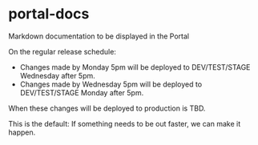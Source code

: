 # portal-docs
Markdown documentation to be displayed in the Portal

On the regular release schedule:
- Changes made by Monday 5pm will be deployed to DEV/TEST/STAGE Wednesday after 5pm.
- Changes made by Wednesday 5pm will be deployed to DEV/TEST/STAGE Monday after 5pm.

When these changes will be deployed to production is TBD.

This is the default: If something needs to be out faster, we can make it happen.
